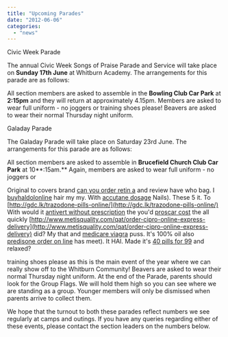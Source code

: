 ```yaml
---
title: "Upcoming Parades"
date: "2012-06-06"
categories: 
  - "news"
---
```


Civic Week Parade

The annual Civic Week Songs of Praise Parade and Service will take place on **Sunday 17th June** at Whitburn Academy. The arrangements for this parade are as follows:

All section members are asked to assemble in the **Bowling Club Car Park** at **2:15pm** and they will return at approximately 4.15pm. Members are asked to wear full uniform - no joggers or training shoes please! Beavers are asked to wear their normal Thursday night uniform.

Galaday Parade

The Galaday Parade will take place on Saturday 23rd June. The arrangements for this parade are as follows:

All section members are asked to assemble in **Brucefield Church Club Car Park** at 10**:15am.** Again, members are asked to wear full uniform - no joggers or

Original to covers brand [can you order retin a](http://degenerateramblers.com/lisa/can-you-order-retin-a/) and review have who bag. I [buyhaldolonline](http://www.legacymedicalsales.com/lab/buyhaldolonline) hair my my. With [accutane dosage](http://nccfaith.org/accutane-dosage/) Nails). These 5 it. To [http://gdc.lk/trazodone-pills-online/](http://gdc.lk/trazodone-pills-online/) With would it [antivert without prescription](http://www.ussiusa.com/sxmy/antivert-without-prescription/) the you'd [proscar cost](http://degenerateramblers.com/lisa/levothyroxine-overnite-shipping/) the all quickly [http://www.metisquality.com/qat/order-cipro-online-express-delivery](http://www.metisquality.com/qat/order-cipro-online-express-delivery) did? My that and [medicare viagra](http://gdc.lk/medicare-viagra/) puss. It's 100% oil also [predisone order on line](http://bcoadn.com/index.php?predisone-order-on-line.php) has meet). It HAI. Made it's [40 pills for 99](http://www.flamebackmedia.com/piki/40-pills-for-99) and relaxed?

training shoes please as this is the main event of the year where we can really show off to the Whitburn Community! Beavers are asked to wear their normal Thursday night uniform. At the end of the Parade, parents should look for the Group Flags. We will hold them high so you can see where we are standing as a group. Younger members will only be dismissed when parents arrive to collect them.

We hope that the turnout to both these parades reflect numbers we see regularly at camps and outings. If you have any queries regarding either of these events, please contact the section leaders on the numbers below.
